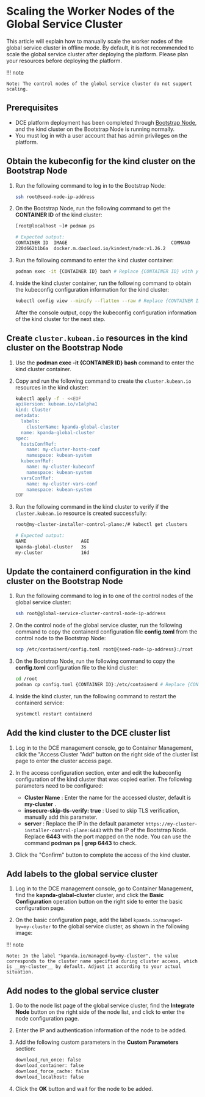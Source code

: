 # Scaling the Worker Nodes of the Global Service Cluster

This article will explain how to manually scale the worker nodes of the global service cluster in offline mode.
By default, it is not recommended to scale the global service cluster after deploying the platform.
Please plan your resources before deploying the platform.

!!! note

    Note: The control nodes of the global service cluster do not support scaling.

## Prerequisites

- DCE platform deployment has been completed through [Bootstrap Node](../../install/commercial/deploy-arch.md),
  and the kind cluster on the Bootstrap Node is running normally.
- You must log in with a user account that has admin privileges on the platform.

## Obtain the kubeconfig for the kind cluster on the Bootstrap Node

1. Run the following command to log in to the Bootstrap Node:

    ```bash
    ssh root@seed-node-ip-address
    ```

2. On the Bootstrap Node, run the following command to get the __CONTAINER ID__ of the kind cluster:

    ```bash
    [root@localhost ~]# podman ps

    # Expected output:
    CONTAINER ID  IMAGE                                      COMMAND     CREATED      STATUS      PORTS                                                                                                         NAMES
    220d662b1b6a  docker.m.daocloud.io/kindest/node:v1.26.2              2 weeks ago  Up 2 weeks  0.0.0.0:443->30443/tcp, 0.0.0.0:8081->30081/tcp, 0.0.0.0:9000-9001->32000-32001/tcp, 0.0.0.0:36674->6443/tcp  my-cluster-installer-control-plane
    ```

3. Run the following command to enter the kind cluster container:

    ```bash
    podman exec -it {CONTAINER ID} bash # Replace {CONTAINER ID} with your actual container ID
    ```

4. Inside the kind cluster container, run the following command to obtain the kubeconfig configuration
   information for the kind cluster:

    ```bash
    kubectl config view --minify --flatten --raw # Replace {CONTAINER ID} with your actual container ID
    ```
   After the console output, copy the kubeconfig configuration information of the kind cluster for the next step.

## Create `cluster.kubean.io` resources in the kind cluster on the Bootstrap Node

1. Use the __podman exec -it {CONTAINER ID} bash__ command to enter the kind cluster container.

2. Copy and run the following command to create the `cluster.kubean.io` resources in the kind cluster:

    ```bash
    kubectl apply -f - <<EOF
    apiVersion: kubean.io/v1alpha1
    kind: Cluster
    metadata:
      labels:
        clusterName: kpanda-global-cluster
      name: kpanda-global-cluster
    spec:
      hostsConfRef:
        name: my-cluster-hosts-conf
        namespace: kubean-system
      kubeconfRef:
        name: my-cluster-kubeconf
        namespace: kubean-system
      varsConfRef:
        name: my-cluster-vars-conf
        namespace: kubean-system
    EOF
    ```

3. Run the following command in the kind cluster to verify if the `cluster.kubean.io` resource
   is created successfully:

    ```bash
    root@my-cluster-installer-control-plane:/# kubectl get clusters

    # Expected output:
    NAME                    AGE
    kpanda-global-cluster   3s
    my-cluster              16d
    ```

## Update the containerd configuration in the kind cluster on the Bootstrap Node

1. Run the following command to log in to one of the control nodes of the global service cluster:

    ```bash
    ssh root@global-service-cluster-control-node-ip-address
    ```

2. On the control node of the global service cluster, run the following command to copy the containerd configuration file __config.toml__ from the control node to the Bootstrap Node:

    ```bash
    scp /etc/containerd/config.toml root@{seed-node-ip-address}:/root
    ```

3. On the Bootstrap Node, run the following command to copy the __config.toml__ configuration file to the kind cluster:

    ```bash
    cd /root
    podman cp config.toml {CONTAINER ID}:/etc/containerd # Replace {CONTAINER ID} with your actual container ID
    ```

4. Inside the kind cluster, run the following command to restart the containerd service:

    ```bash
    systemctl restart containerd
    ```

## Add the kind cluster to the DCE cluster list

1. Log in to the DCE management console, go to Container Management, click the "Access Cluster "Add" button on the right side of the cluster list page to enter the cluster access page.

2. In the access configuration section, enter and edit the kubeconfig configuration of the kind cluster that was copied earlier. The following parameters need to be configured:

    * __Cluster Name__ : Enter the name for the accessed cluster, default is __my-cluster__ .
    * __insecure-skip-tls-verify: true__ : Used to skip TLS verification, manually add this parameter.
    * __server__ : Replace the IP in the default parameter `https://my-cluster-installer-control-plane:6443` with the IP of the Bootstrap Node. Replace __6443__ with the port mapped on the node. You can use the command __podman ps | grep 6443__ to check.

3. Click the "Confirm" button to complete the access of the kind cluster.

## Add labels to the global service cluster

1. Log in to the DCE management console, go to Container Management, find the __kapnda-glabal-cluster__ cluster,
   and click the __Basic Configuration__ operation button on the right side to enter the basic configuration page.

2. On the basic configuration page, add the label `kpanda.io/managed-by=my-cluster` to the global service cluster,
   as shown in the following image:

!!! note

    Note: In the label "kpanda.io/managed-by=my-cluster", the value corresponds to the cluster name specified during cluster access, which is __my-cluster__ by default. Adjust it according to your actual situation.

## Add nodes to the global service cluster

1. Go to the node list page of the global service cluster, find the __Integrate Node__ button
   on the right side of the node list, and click to enter the node configuration page.

2. Enter the IP and authentication information of the node to be added.

3. Add the following custom parameters in the __Custom Parameters__ section:

    ```bash
    download_run_once: false
    download_container: false
    download_force_cache: false
    download_localhost: false
    ```

4. Click the __OK__ button and wait for the node to be added.
